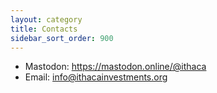 ```yaml
---
layout: category
title: Contacts
sidebar_sort_order: 900
---
```


* Mastodon: <https://mastodon.online/@ithaca>
* Email: <info@ithacainvestments.org>
